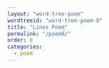```yaml
---
layout: "word-tree-poem"
wordtreeid: "word-tree-poem-8"
title: "Lines Poem"
permalink: "/poem8/"
order: 8
categories:
  - poem
---
```

<script>
  drawWordTreePoem('word-tree-poem-8', 'line', 'implicit', 'double', [
    "i wrote the first line",
    "then i wrote the second line",
    "then i wrote the third line",
    "then i wrote the fourth line",
    "then i started copy pasting as a method and wrote the fifth line",
    "the fifth line was the first break, a turning point",
    "a turning point can be another method, like so",
    "so using the last word as the first word delivers, as if by itself, the eighth line"
  ]);
</script>